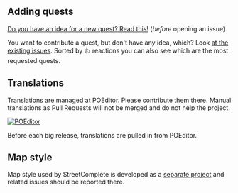 ## Adding quests

[Do you have an idea for a new quest? Read this!](https://github.com/westnordost/StreetComplete/wiki/Adding-new-Quests-to-StreetComplete) (_before_ opening an issue)

You want to contribute a quest, but don't have any idea, which? Look [at the existing issues](
https://github.com/westnordost/StreetComplete/issues?q=is%3Aissue+is%3Aopen+label%3A%22new+quest%22+sort%3Areactions-%2B1-desc). Sorted by :+1: reactions you can also see which are the most requested quests.

## Translations

Translations are managed at POEditor. Please contribute them there. Manual translations as Pull Requests will not be merged and do not help the project.

[<img src="https://poeditor.com/public/images/logo_small.png" alt="POEditor">](https://poeditor.com/join/project/IE4GC127Ki)

Before each big release, translations are pulled in from POEditor.

## Map style

Map style used by StreetComplete is developed as a [separate project](https://github.com/ENT8R/streetcomplete-mapstyle) and related issues should be reported there.
